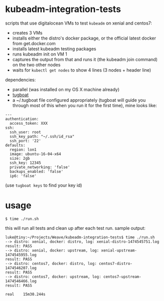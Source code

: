 # kubeadm-integration-tests

scripts that use digitalocean VMs to test `kubeadm` on xenial and centos7:

* creates 3 VMs
* installs either the distro's docker package, or the official latest docker from get.docker.com
* installs latest kubeadm testing packages
* runs kubeadm init on VM 1
* captures the output from that and runs it (the kubeadm join command) on the two other nodes
* waits for `kubectl get nodes` to show 4 lines (3 nodes + header line)

dependencies:
* parallel (was installed on my OS X machine already)
* [tugboat](https://github.com/pearkes/tugboat)
* a ~/.tugboat file configured appropriately (tugboat will guide you through most of this when you run it for the first time), mine looks like:

```
---
authentication:
  access_token: XXX
ssh:
  ssh_user: root
  ssh_key_path: "~/.ssh/id_rsa"
  ssh_port: '22'
defaults:
  region: lon1
  image: ubuntu-16-04-x64
  size: 2gb
  ssh_key: 12345
  private_networking: 'false'
  backups_enabled: 'false'
  ip6: 'false'
```
(use `tugboat keys` to find your key id)

# usage

```
$ time ./run.sh
```

this will run all tests and clean up after each test run. sample output:
```
luke@tiny:~/Projects/Weave/kubeadm-integration-tests$ time ./run.sh
--> distro: xenial, docker: distro, log: xenial-distro-1474545751.log
result: PASS
--> distro: xenial, docker: upstream, log: xenial-upstream-1474545955.log
result: PASS
--> distro: centos7, docker: distro, log: centos7-distro-1474546207.log
result: PASS
--> distro: centos7, docker: upstream, log: centos7-upstream-1474546466.log
result: PASS

real    15m30.244s
```
